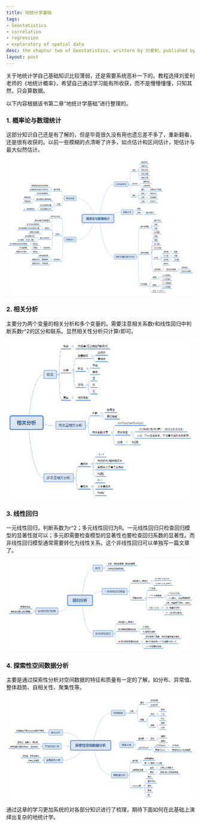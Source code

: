 ```yaml
---
title: 地统计学基础
tags:
- Geostatistics
- correlation 
- regression
- exploratory of spatial data
desc: the chaptor two of Geostatistics, writtern by 刘爱利，published by 科学出版社
layout: post
---
```


关于地统计学自己基础知识比较薄弱，还是需要系统恶补一下的。教程选择刘爱利老师的《地统计概率》，希望自己通过学习能有所收获，而不是懵懵懂懂，只知其然，只会算数据。

以下内容根据该书第二章“地统计学基础”进行整理的。

### 1. 概率论与数理统计
这部分知识自己还是有了解的，但是毕竟很久没有用也遗忘差不多了，重新翻看，还是很有收获的。以前一些模糊的点清晰了许多，如点估计和区间估计，矩估计与最大似然估计。

![alt text](images/2019-11-11-地统计学基础/概率论与数理统计.png)

### 2. 相关分析
主要分为两个变量的相关分析和多个变量的。需要注意相关系数r和线性回归中判断系数r^2的区分和联系。显然相关性分析只计算r即可。

![alt text](images/2019-11-11-地统计学基础/相关分析.png)

### 3. 线性回归
一元线性回归，判断系数为r^2；多元线性回归为R。一元线性回归只检查回归模型的显著性就可以；多元即需要检查模型的显著性也要检查回归系数的显著性。而非线性回归模型通常需要转化为线性关系。这个非线性回归可以单独写一篇文章了。

![回归分析](images/2019-11-11-地统计学基础/回归分析.png)

### 4. 探索性空间数据分析
主要是通过探索性分析对空间数据的特征和质量有一定的了解，如分布、异常值、整体趋势、自相关性、聚集性等。

![探索性空间数据分析](images/2019-11-11-地统计学基础/探索性空间数据分析.png)

通过这章的学习更加系统的对各部分知识进行了梳理，期待下面如何在此基础上演绎出复杂的地统计学。

